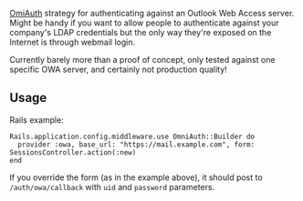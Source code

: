 [OmiAuth](https://github.com/intridea/omniauth) strategy for authenticating
against an Outlook Web Access server. Might be handy if you want to allow
people to authenticate against your company's LDAP credentials but the only way
they're exposed on the Internet is through webmail login.

Currently barely more than a proof of concept, only tested against one specific
OWA server, and certainly not production quality!

## Usage

Rails example:

    Rails.application.config.middleware.use OmniAuth::Builder do
      provider :owa, base_url: "https://mail.example.com", form: SessionsController.action(:new)
    end

If you override the form (as in the example above), it should post to
`/auth/owa/callback` with `uid` and `password` parameters.
